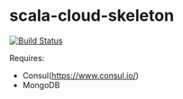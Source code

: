 # scala-cloud-skeleton
[![Build Status](https://travis-ci.org/okharkovskyi/scala-cloud-skeleton.svg?branch=master)](https://travis-ci.org/okharkovskyi/scala-cloud-skeleton)

Requires:
- Consul(https://www.consul.io/)
- MongoDB
